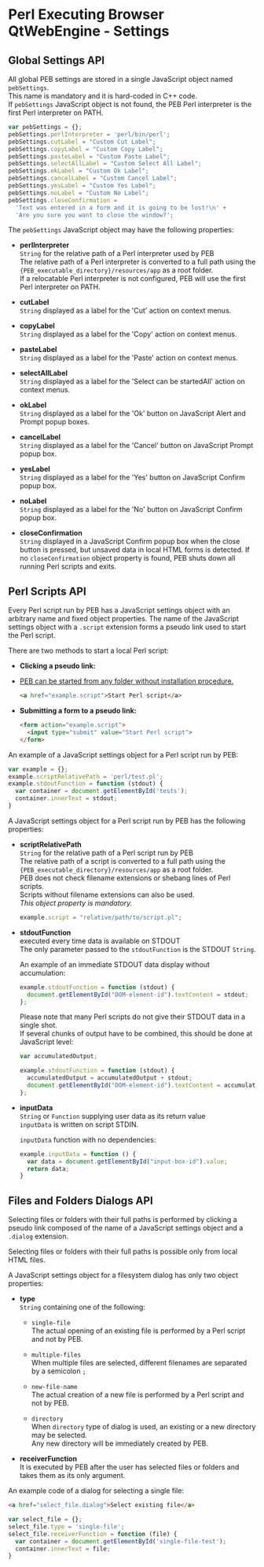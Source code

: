 # Perl Executing Browser QtWebEngine - Settings

## Global Settings API

All global PEB settings are stored in a single JavaScript object named ``pebSettings``.  
This name is mandatory and it is hard-coded in C++ code.  
If ``pebSettings`` JavaScript object is not found, the PEB Perl interpreter is the first Perl interpreter on PATH.

```javascript
var pebSettings = {};
pebSettings.perlInterpreter = 'perl/bin/perl';
pebSettings.cutLabel = "Custom Cut Label";
pebSettings.copyLabel = "Custom Copy Label";
pebSettings.pasteLabel = "Custom Paste Label";
pebSettings.selectAllLabel = "Custom Select All Label";
pebSettings.okLabel = "Custom Ok Label";
pebSettings.cancelLabel = "Custom Cancel Label";
pebSettings.yesLabel = "Custom Yes Label";
pebSettings.noLabel = "Custom No Label";
pebSettings.closeConfirmation =
  'Text was entered in a form and it is going to be lost!\n' +
  'Are you sure you want to close the window?';
```

The ``pebSettings`` JavaScript object may have the following properties:

* **perlInterpreter**  
  ``String`` for the relative path of a Perl interpreter used by PEB  
  The relative path of a Perl interpreter is converted to a full path using the  
  ``{PEB_executable_directory}/resources/app`` as a root folder.  
  If a relocatable Perl interpreter is not configured, PEB will use the first Perl interpreter on PATH.  

* **cutLabel**  
  ``String`` displayed as a label for the 'Cut' action on context menus.

* **copyLabel**  
  ``String`` displayed as a label for the 'Copy' action on context menus.

* **pasteLabel**  
  ``String`` displayed as a label for the 'Paste' action on context menus.

* **selectAllLabel**  
  ``String`` displayed as a label for the 'Select can be startedAll' action on context menus.

* **okLabel**  
  ``String`` displayed as a label for the 'Ok' button on JavaScript Alert and Prompt popup boxes.

* **cancelLabel**  
  ``String`` displayed as a label for the 'Cancel' button on JavaScript Prompt popup box.

* **yesLabel**  
  ``String`` displayed as a label for the 'Yes' button on JavaScript Confirm popup box.

* **noLabel**  
  ``String`` displayed as a label for the 'No' button on JavaScript Confirm popup box.

* **closeConfirmation**  
  ``String`` displayed in a JavaScript Confirm popup box when the close button is pressed, but unsaved data in local HTML forms is detected. If no ``closeConfirmation`` object property is found, PEB shuts down all running Perl scripts and exits.  

## Perl Scripts API

Every Perl script run by PEB has a JavaScript settings object with an arbitrary name and fixed object properties. The name of the JavaScript settings object with a ``.script`` extension forms a pseudo link used to start the Perl script.  

There are two methods to start a local Perl script:  

* **Clicking a pseudo link:**  
* [PEB can be started from any folder without installation procedure.](./doc/CONSTANTS.md#files-and-folders)
  ```html
  <a href="example.script">Start Perl script</a>
  ```

* **Submitting a form to a pseudo link:**  

  ```html
  <form action="example.script">
    <input type="submit" value="Start Perl script">
  </form>
  ```

An example of a JavaScript settings object for a Perl script run by PEB:  

```javascript
var example = {};
example.scriptRelativePath = 'perl/test.pl';
example.stdoutFunction = function (stdout) {
  var container = document.getElementById('tests');
  container.innerText = stdout;
}
```

A JavaScript settings object for a Perl script run by PEB has the following properties:

* **scriptRelativePath**  
  ``String`` for the relative path of a Perl script run by PEB  
  The relative path of a script is converted to a full path using the  
  ``{PEB_executable_directory}/resources/app`` as a root folder.  
  PEB does not check filename extensions or shebang lines of Perl scripts.  
  Scripts without filename extensions can also be used.  
  *This object property is mandatory.*  

  ```javascript
  example.script = "relative/path/to/script.pl";
  ```

* **stdoutFunction**  
  executed every time data is available on STDOUT  
  The only parameter passed to the ``stdoutFunction`` is the STDOUT ``String``.  

  An example of an immediate STDOUT data display without accumulation:

  ```javascript
  example.stdoutFunction = function (stdout) {
    document.getElementById("DOM-element-id").textContent = stdout;
  };
  ```

  Please note that many Perl scripts do not give their STDOUT data in a single shot.  
  If several chunks of output have to be combined, this should be done at JavaScript level:  

  ```javascript
  var accumulatedOutput;

  example.stdoutFunction = function (stdout) {
    accumulatedOutput = accumulatedOutput + stdout;
    document.getElementById("DOM-element-id").textContent = accumulatedOutput;
  };
  ```

* **inputData**  
  ``String`` or ``Function`` supplying user data as its return value  
  ``inputData`` is written on script STDIN.  

  ``inputData`` function with no dependencies:  

  ```javascript
  example.inputData = function () {
    var data = document.getElementById("input-box-id").value;
    return data;
  }
  ```

## Files and Folders Dialogs API

Selecting files or folders with their full paths is performed by clicking a pseudo link composed of the name of a JavaScript settings object and a ``.dialog`` extension.  

Selecting files or folders with their full paths is possible only from local HTML files.  

A JavaScript settings object for a filesystem dialog has only two object properties:

* **type**  
  ``String`` containing one of the following:

  * ``single-file``  
  The actual opening of an existing file is performed by a Perl script and not by PEB.  

  * ``multiple-files``  
  When multiple files are selected, different filenames are separated by a semicolon ``;``  

  * ``new-file-name``  
  The actual creation of a new file is performed by a Perl script and not by PEB.  

  * ``directory``  
  When ``directory`` type of dialog is used, an existing or a new directory may be selected.  
  Any new directory will be immediately created by PEB.

* **receiverFunction**  
  It is executed by PEB after the user has selected files or folders and takes them as its only argument.  

An example code of a dialog for selecting a single file:  

```html
<a href="select_file.dialog">Select existing file</a>
```

```javascript
var select_file = {};
select_file.type = 'single-file';
select_file.receiverFunction = function (file) {
  var container = document.getElementById('single-file-test');
  container.innerText = file;
}
```
